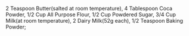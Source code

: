 2 Teaspoon Butter(salted at room temperature),
4 Tablespoon Coca Powder,
1/2 Cup All Purpose Flour,
1/2 Cup Powdered Sugar,
3/4 Cup Milk(at room temperature),
2 Dairy Milk(52g each),
1/2 Teaspoon Baking Powder;
